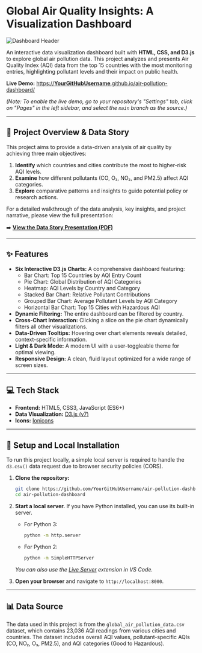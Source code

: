 # Global Air Quality Insights: A Visualization Dashboard

![Dashboard Header](https://via.placeholder.com/1000x200.png?text=Add+a+Banner+Image+of+Your+Dashboard+Here)

An interactive data visualization dashboard built with **HTML, CSS, and D3.js** to explore global air pollution data. This project analyzes and presents Air Quality Index (AQI) data from the top 15 countries with the most monitoring entries, highlighting pollutant levels and their impact on public health.

**Live Demo:** [https://**YourGitHubUsername**.github.io/air-pollution-dashboard/](https://YourGitHubUsername.github.io/air-pollution-dashboard/)

*(Note: To enable the live demo, go to your repository's "Settings" tab, click on "Pages" in the left sidebar, and select the `main` branch as the source.)*

---

## 📖 Project Overview & Data Story

This project aims to provide a data-driven analysis of air quality by achieving three main objectives:
1.  **Identify** which countries and cities contribute the most to higher-risk AQI levels.
2.  **Examine** how different pollutants (CO, O₃, NO₂, and PM2.5) affect AQI categories.
3.  **Explore** comparative patterns and insights to guide potential policy or research actions.

For a detailed walkthrough of the data analysis, key insights, and project narrative, please view the full presentation:

➡️ **[View the Data Story Presentation (PDF)](./Air_Pollution_Data_Story.pdf)**

---

## ✨ Features

-   **Six Interactive D3.js Charts:** A comprehensive dashboard featuring:
    -   Bar Chart: Top 15 Countries by AQI Entry Count
    -   Pie Chart: Global Distribution of AQI Categories
    -   Heatmap: AQI Levels by Country and Category
    -   Stacked Bar Chart: Relative Pollutant Contributions
    -   Grouped Bar Chart: Average Pollutant Levels by AQI Category
    -   Horizontal Bar Chart: Top 15 Cities with Hazardous AQI
-   **Dynamic Filtering:** The entire dashboard can be filtered by country.
-   **Cross-Chart Interaction:** Clicking a slice on the pie chart dynamically filters all other visualizations.
-   **Data-Driven Tooltips:** Hovering over chart elements reveals detailed, context-specific information.
-   **Light & Dark Mode:** A modern UI with a user-toggleable theme for optimal viewing.
-   **Responsive Design:** A clean, fluid layout optimized for a wide range of screen sizes.

---

## 💻 Tech Stack

-   **Frontend:** HTML5, CSS3, JavaScript (ES6+)
-   **Data Visualization:** [D3.js (v7)](https://d3js.org/)
-   **Icons:** [Ionicons](https://ionic.io/ionicons)

---

## 🚀 Setup and Local Installation

To run this project locally, a simple local server is required to handle the `d3.csv()` data request due to browser security policies (CORS).

1.  **Clone the repository:**
    ```bash
    git clone https://github.com/YourGitHubUsername/air-pollution-dashboard.git
    cd air-pollution-dashboard
    ```

2.  **Start a local server.** If you have Python installed, you can use its built-in server.
    -   For Python 3:
        ```bash
        python -m http.server
        ```
    -   For Python 2:
        ```bash
        python -m SimpleHTTPServer
        ```
    *You can also use the [Live Server](https://marketplace.visualstudio.com/items?itemName=ritwickdey.LiveServer) extension in VS Code.*

3.  **Open your browser** and navigate to `http://localhost:8000`.

---

## 📊 Data Source

The data used in this project is from the `global_air_pollution_data.csv` dataset, which contains 23,036 AQI readings from various cities and countries. The dataset includes overall AQI values, pollutant-specific AQIs (CO, NO₂, O₃, PM2.5), and AQI categories (Good to Hazardous).
